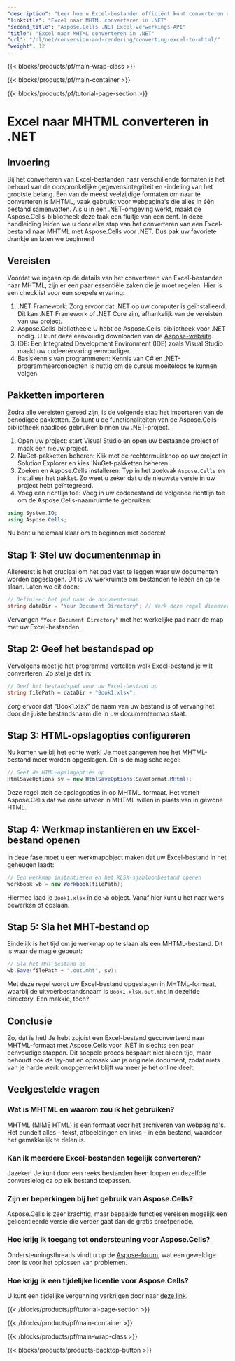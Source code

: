 ```yaml
---
"description": "Leer hoe u Excel-bestanden efficiënt kunt converteren naar het MHTML-formaat in .NET met Aspose.Cells. Zo verbetert u uw rapportage- en gegevensdelingsmogelijkheden."
"linktitle": "Excel naar MHTML converteren in .NET"
"second_title": "Aspose.Cells .NET Excel-verwerkings-API"
"title": "Excel naar MHTML converteren in .NET"
"url": "/nl/net/conversion-and-rendering/converting-excel-to-mhtml/"
"weight": 12
---
```


{{< blocks/products/pf/main-wrap-class >}}

{{< blocks/products/pf/main-container >}}

{{< blocks/products/pf/tutorial-page-section >}}

# Excel naar MHTML converteren in .NET

## Invoering

Bij het converteren van Excel-bestanden naar verschillende formaten is het behoud van de oorspronkelijke gegevensintegriteit en -indeling van het grootste belang. Een van de meest veelzijdige formaten om naar te converteren is MHTML, vaak gebruikt voor webpagina's die alles in één bestand samenvatten. Als u in een .NET-omgeving werkt, maakt de Aspose.Cells-bibliotheek deze taak een fluitje van een cent. In deze handleiding leiden we u door elke stap van het converteren van een Excel-bestand naar MHTML met Aspose.Cells voor .NET. Dus pak uw favoriete drankje en laten we beginnen!

## Vereisten

Voordat we ingaan op de details van het converteren van Excel-bestanden naar MHTML, zijn er een paar essentiële zaken die je moet regelen. Hier is een checklist voor een soepele ervaring:

1. .NET Framework: Zorg ervoor dat .NET op uw computer is geïnstalleerd. Dit kan .NET Framework of .NET Core zijn, afhankelijk van de vereisten van uw project.
2. Aspose.Cells-bibliotheek: U hebt de Aspose.Cells-bibliotheek voor .NET nodig. U kunt deze eenvoudig downloaden van de [Aspose-website](https://releases.aspose.com/cells/net/).
3. IDE: Een Integrated Development Environment (IDE) zoals Visual Studio maakt uw codeerervaring eenvoudiger.
4. Basiskennis van programmeren: Kennis van C# en .NET-programmeerconcepten is nuttig om de cursus moeiteloos te kunnen volgen.

## Pakketten importeren

Zodra alle vereisten gereed zijn, is de volgende stap het importeren van de benodigde pakketten. Zo kunt u de functionaliteiten van de Aspose.Cells-bibliotheek naadloos gebruiken binnen uw .NET-project.

1. Open uw project: start Visual Studio en open uw bestaande project of maak een nieuw project.
2. NuGet-pakketten beheren: Klik met de rechtermuisknop op uw project in Solution Explorer en kies 'NuGet-pakketten beheren'.
3. Zoeken en Aspose.Cells installeren: Typ in het zoekvak `Aspose.Cells` en installeer het pakket. Zo weet u zeker dat u de nieuwste versie in uw project hebt geïntegreerd.
4. Voeg een richtlijn toe: Voeg in uw codebestand de volgende richtlijn toe om de Aspose.Cells-naamruimte te gebruiken:

```csharp
using System.IO;
using Aspose.Cells;
```

Nu bent u helemaal klaar om te beginnen met coderen!

## Stap 1: Stel uw documentenmap in

Allereerst is het cruciaal om het pad vast te leggen waar uw documenten worden opgeslagen. Dit is uw werkruimte om bestanden te lezen en op te slaan. Laten we dit doen:

```csharp
// Definieer het pad naar de documentenmap
string dataDir = "Your Document Directory"; // Werk deze regel dienovereenkomstig bij
```

Vervangen `"Your Document Directory"` met het werkelijke pad naar de map met uw Excel-bestanden.

## Stap 2: Geef het bestandspad op

Vervolgens moet je het programma vertellen welk Excel-bestand je wilt converteren. Zo stel je dat in:

```csharp
// Geef het bestandspad voor uw Excel-bestand op
string filePath = dataDir + "Book1.xlsx";
```

Zorg ervoor dat “Book1.xlsx” de naam van uw bestand is of vervang het door de juiste bestandsnaam die in uw documentenmap staat.

## Stap 3: HTML-opslagopties configureren

Nu komen we bij het echte werk! Je moet aangeven hoe het MHTML-bestand moet worden opgeslagen. Dit is de magische regel:

```csharp
// Geef de HTML-opslagopties op
HtmlSaveOptions sv = new HtmlSaveOptions(SaveFormat.MHtml);
```

Deze regel stelt de opslagopties in op MHTML-formaat. Het vertelt Aspose.Cells dat we onze uitvoer in MHTML willen in plaats van in gewone HTML.

## Stap 4: Werkmap instantiëren en uw Excel-bestand openen

In deze fase moet u een werkmapobject maken dat uw Excel-bestand in het geheugen laadt:

```csharp
// Een werkmap instantiëren en het XLSX-sjabloonbestand openen
Workbook wb = new Workbook(filePath);
```

Hiermee laad je `Book1.xlsx` in de `wb` object. Vanaf hier kunt u het naar wens bewerken of opslaan.

## Stap 5: Sla het MHT-bestand op

Eindelijk is het tijd om je werkmap op te slaan als een MHTML-bestand. Dit is waar de magie gebeurt:

```csharp
// Sla het MHT-bestand op
wb.Save(filePath + ".out.mht", sv);
```

Met deze regel wordt uw Excel-bestand opgeslagen in MHTML-formaat, waarbij de uitvoerbestandsnaam is `Book1.xlsx.out.mht` in dezelfde directory. Een makkie, toch?

## Conclusie

Zo, dat is het! Je hebt zojuist een Excel-bestand geconverteerd naar MHTML-formaat met Aspose.Cells voor .NET in slechts een paar eenvoudige stappen. Dit soepele proces bespaart niet alleen tijd, maar behoudt ook de lay-out en opmaak van je originele document, zodat niets van je harde werk onopgemerkt blijft wanneer je het online deelt.

## Veelgestelde vragen

### Wat is MHTML en waarom zou ik het gebruiken?
MHTML (MIME HTML) is een formaat voor het archiveren van webpagina's. Het bundelt alles – tekst, afbeeldingen en links – in één bestand, waardoor het gemakkelijk te delen is.

### Kan ik meerdere Excel-bestanden tegelijk converteren?
Jazeker! Je kunt door een reeks bestanden heen loopen en dezelfde conversielogica op elk bestand toepassen.

### Zijn er beperkingen bij het gebruik van Aspose.Cells?
Aspose.Cells is zeer krachtig, maar bepaalde functies vereisen mogelijk een gelicentieerde versie die verder gaat dan de gratis proefperiode.

### Hoe krijg ik toegang tot ondersteuning voor Aspose.Cells?
Ondersteuningsthreads vindt u op de [Aspose-forum](https://forum.aspose.com/c/cells/9), wat een geweldige bron is voor het oplossen van problemen.

### Hoe krijg ik een tijdelijke licentie voor Aspose.Cells?
U kunt een tijdelijke vergunning verkrijgen door naar [deze link](https://purchase.aspose.com/temporary-license/).

{{< /blocks/products/pf/tutorial-page-section >}}

{{< /blocks/products/pf/main-container >}}

{{< /blocks/products/pf/main-wrap-class >}}

{{< blocks/products/products-backtop-button >}}